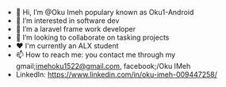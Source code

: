- 👋 Hi, I’m @Oku Imeh populary known as Oku1-Android
- 👀 I’m interested in software dev
- 🌱 I’m a laravel frame work developer 
- 💞️ I’m looking to collaborate on tasking projects
- ❤️ I'm currently an ALX student 
- 📫 How to reach me: you contact me through my gmail;imehoku1522@gmail.com, facebook;/Oku IMeh
-   LinkedIn: https://www.linkedin.com/in/oku-imeh-009447258/

<!---
Oku1-Android/Oku1-Android is a ✨ special ✨ repository because its `README.md` (this file) appears on your GitHub profile.
You can click the Preview link to take a look at your changes.
--->
